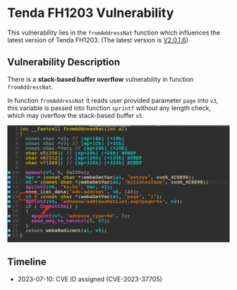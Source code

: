 # Tenda FH1203 Vulnerability

This vulnerability lies in the `fromAddressNat` function which influences the latest version of Tenda FH1203. (The latest version is [V2.0.1.6](https://down.tenda.com.cn/uploadfile/FH1203/fh1203_kfw_V2.0.1.6_cn_svn1134.zip))

## Vulnerability Description

There is a **stack-based buffer overflow** vulnerability in function `fromAddressNat`.

In function `fromAddressNat` it reads user provided parameter `page` into `v3`, this variable is passed into function `sprintf` without any length check, which may overflow the stack-based buffer `v5`.

![Vulnerability Function](./vuln.png)

## Timeline

* 2023-07-10: CVE ID assigned (CVE-2023-37705)
